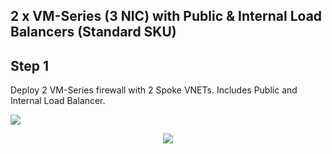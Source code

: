 ## 2 x VM-Series (3 NIC) with Public & Internal Load Balancers (Standard SKU)

## Step 1
Deploy 2 VM-Series firewall with 2 Spoke VNETs. Includes Public and Internal Load Balancer.

[<img src="http://azuredeploy.net/deploybutton.png"/>](https://portal.azure.com/#create/Microsoft.Template/uri/https%3A%2F%2Fraw.githubusercontent.com%2Fwwce%2Fazure-arm%2Fmaster%2Fazure-arm-mclimans%2Fdemo_deployments%2Ftransit_2spokes_2fw_3nic_intlb_extlb%2FazureDeploy.json)
<p align="center">
<img src="https://raw.githubusercontent.com/wwce/azure-arm/master/azure-arm-mclimans/demo_deployments/images/transit_2spokes_2fw_3nic_intlb_extlb.png">
</p>

